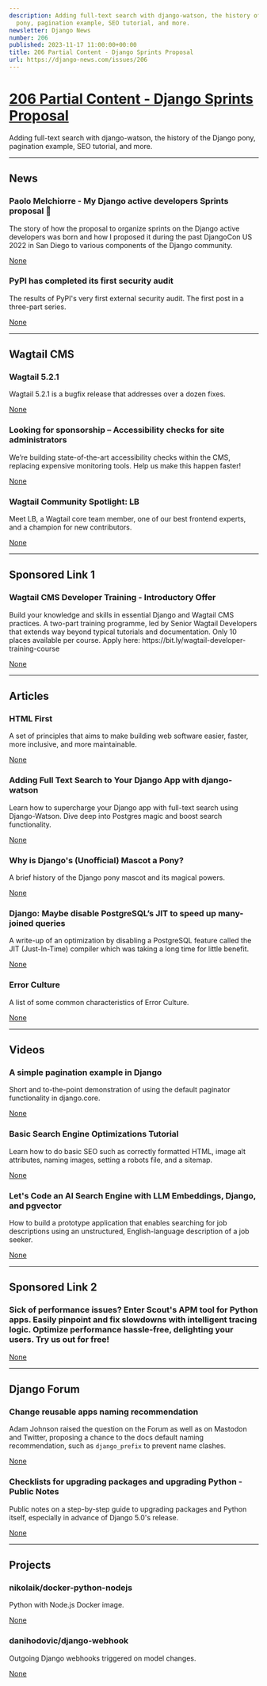 ```yaml
---
description: Adding full-text search with django-watson, the history of the Django
  pony, pagination example, SEO tutorial, and more.
newsletter: Django News
number: 206
published: 2023-11-17 11:00:00+00:00
title: 206 Partial Content - Django Sprints Proposal
url: https://django-news.com/issues/206
---
```


# [206 Partial Content - Django Sprints Proposal](https://django-news.com/issues/206)

Adding full-text search with django-watson, the history of the Django pony, pagination example, SEO tutorial, and more.

  ----

  ## News

  ### Paolo Melchiorre - My Django active developers Sprints proposal 🌅

  <p>The story of how the proposal to organize sprints on the Django active developers was born and how I proposed it during the past DjangoCon US 2022 in San Diego to various components of the Django community.</p>

  [None](None)

  ### PyPI has completed its first security audit

  <p>The results of PyPI's very first external security audit. The first post in a three-part series.</p>

  [None](None)

  ----

  ## Wagtail CMS

  ### Wagtail 5.2.1

  <p>Wagtail 5.2.1 is a bugfix release that addresses over a dozen fixes.</p>

  [None](None)

  ### Looking for sponsorship – Accessibility checks for site administrators

  <p>We’re building state-of-the-art accessibility checks within the CMS, replacing expensive monitoring tools. Help us make this happen faster!</p>

  [None](None)

  ### Wagtail Community Spotlight: LB

  <p>Meet LB, a Wagtail core team member, one of our best frontend experts, and a champion for new contributors.</p>

  [None](None)

  ----

  ## Sponsored Link 1

  ### Wagtail CMS Developer Training - Introductory Offer

  <p>Build your knowledge and skills in essential Django and Wagtail CMS practices. A two-part training programme, led by Senior Wagtail Developers that extends way beyond typical tutorials and documentation. Only 10 places available per course.
Apply here: https://bit.ly/wagtail-developer-training-course</p>

  [None](None)

  ----

  ## Articles

  ### HTML First

  <p> A set of principles that aims to make building web software easier, faster, more inclusive, and more maintainable.</p>

  [None](None)

  ### Adding Full Text Search to Your Django App with django-watson

  <p>Learn how to supercharge your Django app with full-text search using Django-Watson. Dive deep into Postgres magic and boost search functionality.</p>

  [None](None)

  ### Why is Django's (Unofficial) Mascot a Pony?

  <p>A brief history of the Django pony mascot and its magical powers.</p>

  [None](None)

  ### Django: Maybe disable PostgreSQL’s JIT to speed up many-joined queries

  <p> A write-up of an optimization by disabling a PostgreSQL feature called the JIT (Just-In-Time) compiler which was taking a long time for little benefit.</p>

  [None](None)

  ### Error Culture

  <p>A list of some common characteristics of Error Culture.</p>

  [None](None)

  ----

  ## Videos

  ### A simple pagination example in Django 

  <p>Short and to-the-point demonstration of using the default paginator functionality in django.core.</p>

  [None](None)

  ### Basic Search Engine Optimizations Tutorial

  <p>Learn how to do basic SEO such as correctly formatted HTML, image alt attributes, naming images, setting a robots file, and a sitemap.</p>

  [None](None)

  ### Let's Code an AI Search Engine with LLM Embeddings, Django, and pgvector

  <p>How to build a prototype application that enables searching for job descriptions using an unstructured, English-language description of a job seeker.</p>

  [None](None)

  ----

  ## Sponsored Link 2

  ### Sick of performance issues? Enter Scout's APM tool for Python apps. Easily pinpoint and fix slowdowns with intelligent tracing logic. Optimize performance hassle-free, delighting your users. Try us out for free!

  

  [None](None)

  ----

  ## Django Forum

  ### Change reusable apps naming recommendation

  <p>Adam Johnson raised the question on the Forum as well as on Mastodon and Twitter, proposing a chance to the docs default naming recommendation, such as <code>django_prefix</code> to prevent name clashes.</p>

  [None](None)

  ### Checklists for upgrading packages and upgrading Python - Public Notes

  <p>Public notes on a step-by-step guide to upgrading packages and Python itself, especially in advance of Django 5.0's release.</p>

  [None](None)

  ----

  ## Projects

  ### nikolaik/docker-python-nodejs

  <p>Python with Node.js Docker image.</p>

  [None](None)

  ### danihodovic/django-webhook

  <p>Outgoing Django webhooks triggered on model changes.</p>

  [None](None)